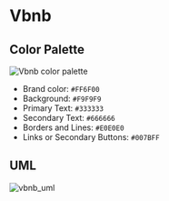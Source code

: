 # Vbnb

## Color Palette

![Vbnb color palette](https://github.com/manumafe98/Vbnb/assets/95315128/44158804-9b87-4c4c-b471-998c4f166d5c)

- Brand color: ``#FF6F00``
- Background: ``#F9F9F9``
- Primary Text: ``#333333``
- Secondary Text: ``#666666``
- Borders and Lines: ``#E0E0E0``
- Links or Secondary Buttons: ``#007BFF``

## UML

![vbnb_uml](https://github.com/manumafe98/Vbnb/assets/95315128/4654de24-c32d-425e-ae8c-6950260daec1)
